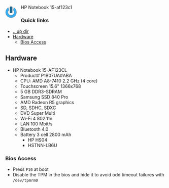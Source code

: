 HP Notebook 15-af123c1 <img style="margin: 6px 13px 0px 0px" align="left" src="../../art/logo_36x36.png" />

### Quick links
* [.. up dir](../../README.md)
* [Hardware](#hardware)
  * [Bios Access](#bios-access)

## Hardware
* HP Notebook 15-AF123CL
  * Product# P1B07UA#ABA
  * CPU: AMD A8-7410 2.2 GHz (4 core)
  * Touchscreen 15.6" 1366x768
  * 5 GB DDR3-SDRAM
  * Samsung SSD 840 Pro
  * AMD Radeon R5 graphics
  * SD, SDHC, SDXC
  * DVD Super Multi
  * Wi-Fi 4 802.11n
  * LAN 100 Mbit/s
  * Bluetooth 4.0
  * Battery 3 cell 2800 mAh
    - HP HS04
    - HSTNN-LB6U

### Bios Access
* Press `F10` at boot
* Disable the TPM in the bios and hide it to avoid odd timeout failures with `/dev/tpmrm0`
